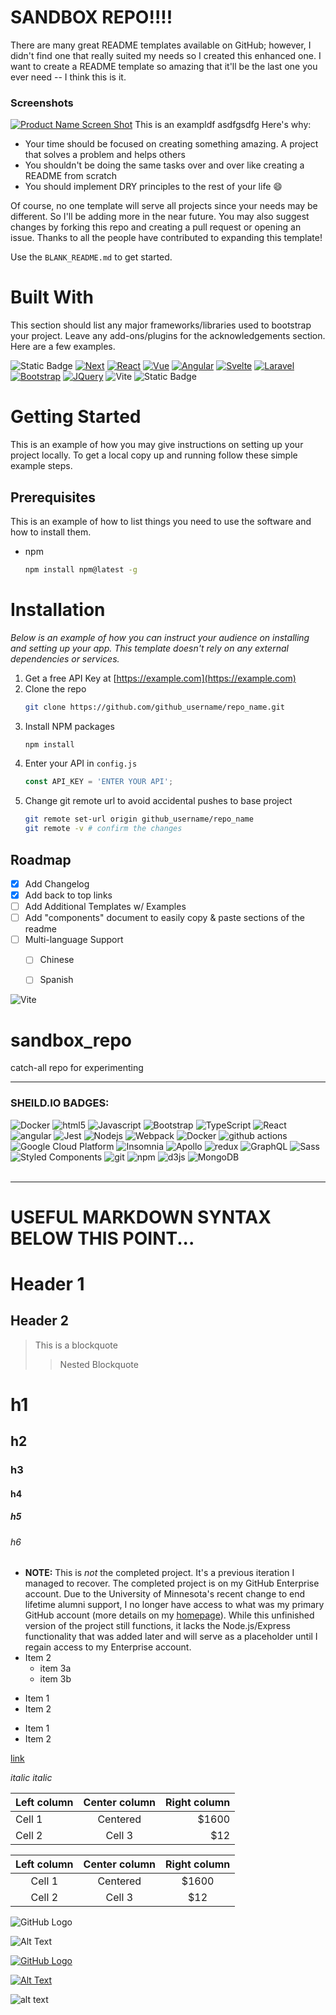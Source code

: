 
<!-- ABOUT THE PROJECT -->
# SANDBOX REPO!!!!
There are many great README templates available on GitHub; however, I didn't find one that really suited my needs so I created this enhanced one. I want to create a README template so amazing that it'll be the last one you ever need -- I think this is it.
### Screenshots
[![Product Name Screen Shot][product-screenshot]](https://example.com)
This is an exampldf asdfgsdfg
Here's why:
* Your time should be focused on creating something amazing. A project that solves a problem and helps others
* You shouldn't be doing the same tasks over and over like creating a README from scratch
* You should implement DRY principles to the rest of your life :smile:

Of course, no one template will serve all projects since your needs may be different. So I'll be adding more in the near future. You may also suggest changes by forking this repo and creating a pull request or opening an issue. Thanks to all the people have contributed to expanding this template!

Use the `BLANK_README.md` to get started.




# Built With

This section should list any major frameworks/libraries used to bootstrap your project. Leave any add-ons/plugins for the acknowledgements section. Here are a few examples.  

![Static Badge][Vite]
[![Next][Next.js]][Next-url]
[![React][React.js]][React-url]
[![Vue][Vue.js]][Vue-url]
[![Angular][Angular.io]][Angular-url]
[![Svelte][Svelte.dev]][Svelte-url]
[![Laravel][Laravel.com]][Laravel-url]
[![Bootstrap][Bootstrap.com]][Bootstrap-url]
[![JQuery][JQuery.com]][JQuery-url]
<img alt="Vite" src="https://img.shields.io/badge/Vite-%23646CFF?style=for-the-badge&logo=Vite&logoColor=white" />
![Static Badge](https://img.shields.io/badge/Vite-%23646CFF?logo=Vite&logoColor=white)



<!-- GETTING STARTED -->
# Getting Started

This is an example of how you may give instructions on setting up your project locally.
To get a local copy up and running follow these simple example steps.

## Prerequisites

This is an example of how to list things you need to use the software and how to install them.
* npm
  ```sh
  npm install npm@latest -g
  ```

# Installation

_Below is an example of how you can instruct your audience on installing and setting up your app. This template doesn't rely on any external dependencies or services._

1. Get a free API Key at [https://example.com](https://example.com)
2. Clone the repo
   ```sh
   git clone https://github.com/github_username/repo_name.git
   ```
3. Install NPM packages
   ```sh
   npm install
   ```
4. Enter your API in `config.js`
   ```js
   const API_KEY = 'ENTER YOUR API';
   ```
5. Change git remote url to avoid accidental pushes to base project
   ```sh
   git remote set-url origin github_username/repo_name
   git remote -v # confirm the changes
   ```










<!-- ROADMAP -->
## Roadmap

- [x] Add Changelog
- [x] Add back to top links
- [ ] Add Additional Templates w/ Examples
- [ ] Add "components" document to easily copy & paste sections of the readme
- [ ] Multi-language Support
    - [ ] Chinese
    - [ ] Spanish














<!-- MARKDOWN LINKS & IMAGES -->
<!-- https://www.markdownguide.org/basic-syntax/#reference-style-links -->
<img alt="Vite" src="https://img.shields.io/badge/Vite-%23646CFF?style=for-the-badge&logo=Vite&logoColor=white" />

[Vite]: https://img.shields.io/badge/Vite-%23646CFF?style=for-the-badge&logo=Vite&logoColor=white
[Next-url]: https://nextjs.org/
[contributors-shield]: https://img.shields.io/github/contributors/othneildrew/Best-README-Template.svg?style=for-the-badge
[contributors-shield]: https://img.shields.io/github/contributors/othneildrew/Best-README-Template.svg?style=for-the-badge
[contributors-url]: https://github.com/othneildrew/Best-README-Template/graphs/contributors
[forks-shield]: https://img.shields.io/github/forks/othneildrew/Best-README-Template.svg?style=for-the-badge
[forks-url]: https://github.com/othneildrew/Best-README-Template/network/members
[stars-shield]: https://img.shields.io/github/stars/othneildrew/Best-README-Template.svg?style=for-the-badge
[stars-url]: https://github.com/othneildrew/Best-README-Template/stargazers
[issues-shield]: https://img.shields.io/github/issues/othneildrew/Best-README-Template.svg?style=for-the-badge
[issues-url]: https://github.com/othneildrew/Best-README-Template/issues
[license-shield]: https://img.shields.io/github/license/othneildrew/Best-README-Template.svg?style=for-the-badge
[license-url]: https://github.com/othneildrew/Best-README-Template/blob/master/LICENSE.txt
[linkedin-shield]: https://img.shields.io/badge/-LinkedIn-black.svg?style=for-the-badge&logo=linkedin&colorB=555
[linkedin-url]: https://linkedin.com/in/othneildrew
[product-screenshot]: images/screenshot.png
[Next.js]: https://img.shields.io/badge/next.js-000000?style=for-the-badge&logo=nextdotjs&logoColor=white
[Next-url]: https://nextjs.org/
[React.js]: https://img.shields.io/badge/React-20232A?style=for-the-badge&logo=react&logoColor=61DAFB
[React-url]: https://reactjs.org/
[Vue.js]: https://img.shields.io/badge/Vue.js-35495E?style=for-the-badge&logo=vuedotjs&logoColor=4FC08D
[Vue-url]: https://vuejs.org/
[Angular.io]: https://img.shields.io/badge/Angular-DD0031?style=for-the-badge&logo=angular&logoColor=white
[Angular-url]: https://angular.io/
[Svelte.dev]: https://img.shields.io/badge/Svelte-4A4A55?style=for-the-badge&logo=svelte&logoColor=FF3E00
[Svelte-url]: https://svelte.dev/
[Laravel.com]: https://img.shields.io/badge/Laravel-FF2D20?style=for-the-badge&logo=laravel&logoColor=white
[Laravel-url]: https://laravel.com
[Bootstrap.com]: https://img.shields.io/badge/Bootstrap-563D7C?style=for-the-badge&logo=bootstrap&logoColor=white
[Bootstrap-url]: https://getbootstrap.com
[JQuery.com]: https://img.shields.io/badge/jQuery-0769AD?style=for-the-badge&logo=jquery&logoColor=white
[JQuery-url]: https://jquery.com 







# sandbox_repo
catch-all repo for experimenting

---

[//]: # (Comment)
[//]: # (     <img alt="LINKHERE" />     )

<h3>SHEILD.IO BADGES:</h3>
<p>


  <img alt="Docker" src="https://img.shields.io/badge/-Docker-46a2f1?style=flat-square&logo=react&logoColor=black" />
  <img alt="html5" src="https://img.shields.io/badge/-HTML5-E34F26?style=flat-square&logo=html5&logoColor=white" />
  <img alt="Javascript" src="https://img.shields.io/badge/-javascript-f7df1c?style=flat-square&logo=javascript&logoColor=black" />
  <img alt="Bootstrap" src="https://img.shields.io/badge/-bootstrap-7953b3?style=flat-square&logo=javascript&logoColor=white" />
  <img alt="TypeScript" src="https://img.shields.io/badge/-TypeScript-007ACC?style=flat-square&logo=typescript&logoColor=white" />
  <img alt="React" src="https://img.shields.io/badge/-React-45b8d8?style=flat-square&logo=react&logoColor=white" />
  <img alt="angular" src="https://img.shields.io/badge/-Angular-DD0031?style=flat-square&logo=angular&logoColor=white" />
  <img alt="Jest" src="https://img.shields.io/badge/-jest-be3d19?style=flat-square&logo=jest&logoColor=white" />
  <img alt="Nodejs" src="https://img.shields.io/badge/-Nodejs-43853d?style=flat-square&logo=Node.js&logoColor=white" />
  <img alt="Webpack" src="https://img.shields.io/badge/-Webpack-8DD6F9?style=flat-square&logo=webpack&logoColor=white" />
  <img alt="Docker" src="https://img.shields.io/badge/-Docker-46a2f1?style=flat-square&logo=docker&logoColor=white" />
  <img alt="github actions" src="https://img.shields.io/badge/-Github_Actions-2088FF?style=flat-square&logo=github-actions&logoColor=white" />
  <img alt="Google Cloud Platform" src="https://img.shields.io/badge/-Google_Cloud_Platform-1a73e8?style=flat-square&logo=google-cloud&logoColor=white" />
  <img alt="Insomnia" src="https://img.shields.io/badge/-Insomnia-5849BE?style=flat-square&logo=insomnia&logoColor=white" />
  <img alt="Apollo" src="https://img.shields.io/badge/-Apollo%20GraphQL-311C87?style=flat-square&logo=apollo-graphql&logoColor=white" />
  <img alt="redux" src="https://img.shields.io/badge/-Redux-764ABC?style=flat-square&logo=redux&logoColor=white" />
  <img alt="GraphQL" src="https://img.shields.io/badge/-GraphQL-E10098?style=flat-square&logo=graphql&logoColor=white" />
  <img alt="Sass" src="https://img.shields.io/badge/-Sass-CC6699?style=flat-square&logo=sass&logoColor=white" />
  <img alt="Styled Components" src="https://img.shields.io/badge/-Styled_Components-db7092?style=flat-square&logo=styled-components&logoColor=white" />
  <img alt="git" src="https://img.shields.io/badge/-Git-F05032?style=flat-square&logo=git&logoColor=white" />
  <img alt="npm" src="https://img.shields.io/badge/-NPM-CB3837?style=flat-square&logo=npm&logoColor=white" />
  <img alt="d3js" src="https://img.shields.io/badge/-D3.js-F9A03C?style=flat-square&logo=d3.js&logoColor=white" />
  <img alt="MongoDB" src="https://img.shields.io/badge/-MongoDB-13aa52?style=flat-square&logo=mongodb&logoColor=white" />



<img alt="" src="https://img.shields.io/badge/.NET-512BD4?logo=.Net"/>
<img alt="" src="https://img.shields.io/badge/C%2B%2B-00599C?logo=C%2B%2B&logoColor=white"/>
<img alt="" src="https://img.shields.io/badge/Python-%233776AB?logo=Python&logoColor=white"/>
<img alt="" src="https://img.shields.io/badge/F%23-%23378BBA?logo=F%23&logoColor=white"/>
<img alt="" src="https://img.shields.io/badge/HTML5-%23E34F26?logo=HTML5&logoColor=white"/>
<img alt="" src="https://img.shields.io/badge/CSS3-%231572B6?logo=CSS3&logoColor=white"/>
<img alt="" src="https://img.shields.io/badge/MySQL-%234479A1?logo=mysql&logoColor=white"/>
<img alt="" src="https://img.shields.io/badge/PostgreSQL-%234169E1?logo=postgresql&logoColor=white"/>
<img alt="" src="https://img.shields.io/badge/Vim-019733?logo=Vim&logoColor=white"/>
<img alt="" src="https://img.shields.io/badge/Eclipse-%232C2255?logo=Eclipse&logoColor=white"/>
<img alt="" src="https://img.shields.io/badge/Android%20Studio-%233DDC84?logo=Android%20Studio&logoColor=white"/>
<img alt="" src="https://img.shields.io/badge/Linux-%23FCC624?logo=Linux&logoColor=black"/>
<img alt="" src="https://img.shields.io/badge/Jira-%230052CC?logo=Jira&logoColor=white"/>
<img alt="" src="https://img.shields.io/badge/Jenkins-%23D24939?logo=Jenkins&logoColor=white"/>
<img alt="" src="https://img.shields.io/badge/Node.js-%235FA04E?logo=Node.JS&logoColor=white"/>
<img alt="" src="https://img.shields.io/badge/MacOS-%23000000?logo=MacOS&logoColor=white"/>
<img alt="" src="https://img.shields.io/badge/GNU%20Emacs-%237F5AB6?logo=GNU%20Emacs&logoColor=white"/>
<img alt="" src="https://img.shields.io/badge/Tailwind%20CSS-%2306B6D4?logo=Tailwind%20CSS&logoColor=white"/>
<img alt="" src="https://img.shields.io/badge/NATS.io-%2327AAE1?logo=NATS.io&logoColor=white"/>
<img alt="" src="https://img.shields.io/badge/Apache-%23D22128?logo=Apache&logoColor=white"/>
<img alt="" src="https://img.shields.io/badge/NGINX-%23009639?logo=NGINX&logoColor=white"/>
<img alt="" src="https://img.shields.io/badge/Postman-%23FF6C37?logo=Postman&logoColor=white"/>
<img alt="" src="https://img.shields.io/badge/Django-%23092E20?logo=Django&logoColor=white"/>
<img alt="" src="https://img.shields.io/badge/Ruby%20on%20Rails-%23D30001?logo=Ruby%20on%20Rails&logoColor=white"/>
<img alt="" src="https://img.shields.io/badge/Flask-%23000000?logo=Flask&logoColor=white"/>
<img alt="" src="https://img.shields.io/badge/Flutter-%2302569B?logo=Flutter&logoColor=white"/>
<img alt="" src="https://img.shields.io/badge/jQuery-%230769AD?logo=jQuery&logoColor=white"/>
<img alt="" src="https://img.shields.io/badge/Socket.io-%23010101?logo=Socket.io&logoColor=white"/>
<img alt="" src="https://img.shields.io/badge/Express-%23000000?logo=Express&logoColor=white"/>
<img alt="" src="https://img.shields.io/badge/AWS-%23232F3E?logo=Amazon%20Web%20Services&logoColor=white"/>
<img alt="" src="https://img.shields.io/badge/Oracle-%23F80000?logo=Oracle&logoColor=white"/>
<img alt="" src="https://img.shields.io/badge/Google%20Cloud-%234285F4?logo=Google%20Cloud&logoColor=white"/>
<img alt="" src="https://img.shields.io/badge/Kubernetes-%23326CE5?logo=Kubernetes&logoColor=white"/>
<img alt="" src="https://img.shields.io/badge/GNU%20Bash-%234EAA25?logo=GNU%20Bash&logoColor=white"/>
<img alt="" src="https://img.shields.io/badge/Ubuntu-%23E95420?logo=Ubuntu&logoColor=white"/>
<img alt="" src="https://img.shields.io/badge/Wordpress-%2321759B?logo=Wordpress&logoColor=white"/>
<img alt="" src="https://img.shields.io/badge/JSON-%23000000?logo=JSON&logoColor=white"/>
<img alt="" src="https://img.shields.io/badge/Notepad%2B%2B-%2390E59A?logo=Notepad%2B%2B&logoColor=black"/>


</p>

---
USEFUL MARKDOWN SYNTAX BELOW THIS POINT...
========

Header 1
========

Header 2
--------


> This is
> a blockquote
>
> > Nested
> > Blockquote
# h1
## h2
### h3
#### h4
##### h5
###### h6


* **NOTE:** This is *not* the completed project. It's a previous iteration I managed to recover. The completed project is on my GitHub Enterprise account. Due to the University of Minnesota's recent change to end lifetime alumni support, I no longer have access to what was my primary GitHub account (more details on my [homepage](https://github.com/alexmking1)). While this unfinished version of the project still functions, it lacks the Node.js/Express functionality that was added later and will serve as a placeholder until I regain access to my Enterprise account.  
* Item 2
    * item 3a
    * item 3b
- Item 1
- Item 2

+ Item 1
+ Item 2

[link](http://google.com)


*italic*
_italic_


| Left column | Center column | Right column |
|:------------|:-------------:|-------------:|
| Cell 1      |   Centered    |        $1600 |
| Cell 2      |    Cell 3     |          $12 |



Left column | Center column | Right column
:----------:|:-------------:|:-----------:
   Cell 1   |   Centered    |    $1600
   Cell 2   |    Cell 3     |     $12





![GitHub Logo](/images/logo.png)

![Alt Text](url)



[![GitHub Logo](/images/logo.png)](https://github.com/)

[![Alt Text](image_url)](link_url)


![alt text][logo]

[logo]: /images/logo.png "Logo Title"



<!--
**alexmking1/alexmking1** is a ✨ _special_ ✨ repository because its `README.md` (this file) appears on your GitHub profile.

Here are some ideas to get you started:

- 🔭 I’m currently working on ...
- 🌱 I’m currently learning ...
- 👯 I’m looking to collaborate on ...
- 🤔 I’m looking for help with ...
- 💬 Ask me about ...
- 📫 How to reach me: ...
- 😄 Pronouns: ...
- ⚡ Fun fact: ...
-->
